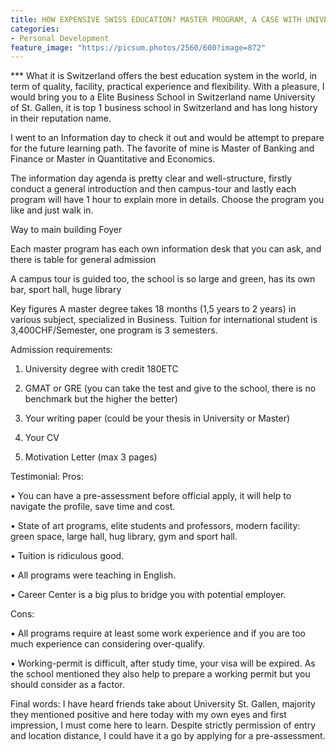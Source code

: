 ```yaml
---
title: HOW EXPENSIVE SWISS EDUCATION? MASTER PROGRAM, A CASE WITH UNIVERSITY ST.GALLEN
categories:
- Personal Development
feature_image: "https://picsum.photos/2560/600?image=872"
---
```


*** What it is
Switzerland offers the best education system in the world, in term of quality, facility, practical experience and flexibility. With a pleasure, I would bring you to a Elite Business School in Switzerland name University of St. Gallen, it is top 1 business school in Switzerland and has long history in their reputation name.

I went to an Information day to check it out and would be attempt to prepare for the future learning path. The favorite of mine is Master of Banking and Finance or Master in Quantitative and Economics.

The information day agenda is pretty clear and well-structure, firstly conduct a general introduction and then campus-tour and lastly each program will have 1 hour to explain more in details. Choose the program you like and just walk in.


Way to main building Foyer


Each master program has each own information desk that you can ask, and there is table for general admission


A campus tour is guided too, the school is so large and green, has its own bar, sport hall, huge library

Key figures
A master degree takes 18 months (1,5 years to 2 years) in various subject, specialized in Business. Tuition for international student is 3,400CHF/Semester, one program is 3 semesters.

 
Admission requirements:
1. University degree with credit 180ETC

2. GMAT or GRE (you can take the test and give to the school, there is no benchmark but the higher the better)

3. Your writing paper (could be your thesis in University or Master)

4. Your CV

5. Motivation Letter (max 3 pages)

 
Testimonial:
Pros:

• You can have a pre-assessment before official apply, it will help to navigate the profile, save time and cost.

• State of art programs, elite students and professors, modern facility: green space, large hall, hug library, gym and sport hall.

• Tuition is ridiculous good.

• All programs were teaching in English.

• Career Center is a big plus to bridge you with potential employer.

Cons:

• All programs require at least some work experience and if you are too much experience can considering over-qualify.

• Working-permit is difficult, after study time, your visa will be expired. As the school mentioned they also help to prepare a working permit but you should consider as a factor.

Final words:
I have heard friends take about University St. Gallen, majority they mentioned positive and here today with my own eyes and first impression, I must come here to learn. Despite strictly permission of entry and location distance, I could have it a go by applying for a pre-assessment.
